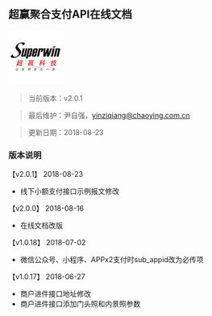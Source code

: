 ## 超赢聚合支付API在线文档

[![超赢科技](/assets/logo.png)](http://pos.cn/ "超赢科技")

> 当前版本：v2.0.1

> 最后维护：尹自强，yinziqiang@chaoying.com.cn

> 更新日期：2018-08-23

### 版本说明

【v2.0.1】 2018-08-23
* 线下小额支付接口示例报文修改

【v2.0.0】 2018-08-16
* 在线文档改版

【v1.0.18】 2018-07-02
* 微信公众号、小程序、APPx2支付时sub_appid改为必传项

【v1.0.17】 2018-06-27
* 商户进件接口地址修改
* 商户进件接口添加门头照和内景照参数
